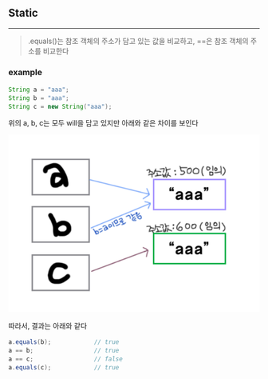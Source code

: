 ## Static
---
> .equals()는 참조 객체의 주소가 담고 있는 값을 비교하고, ==은 참조 객체의 주소를 비교한다

### example

```java
String a = "aaa";
String b = "aaa";
String c = new String("aaa");
```

위의 a, b, c는 모두 will을 담고 있지만 아래와 같은 차이를 보인다

![image](./image.png)


따라서, 결과는 아래와 같다

```java
a.equals(b);            // true
a == b;                 // true
a == c;                 // false
a.equals(c);            // true
```
